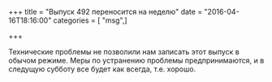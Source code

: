 +++
title = "Выпуск 492 переносится на неделю"
date = "2016-04-16T18:16:00"
categories = [ "msg",]

+++

Технические проблемы не позволили нам записать этот выпуск в обычом режиме. Меры по устранению проблемы предпринимаются, и в следущую субботу все будет как всегда, т.е. хорошо.
